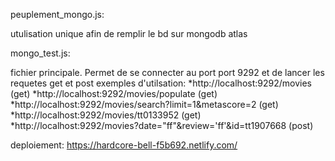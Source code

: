 peuplement_mongo.js:

utulisation unique afin de remplir le bd sur mongodb atlas

mongo_test.js:

fichier principale.
Permet de se connecter au port port 9292 et de lancer les requetes get et post
exemples d'utilsation:
*http://localhost:9292/movies (get)
*http://localhost:9292/movies/populate (get)
*http://localhost:9292/movies/search?limit=1&metascore=2 (get)
*http://localhost:9292/movies/tt0133952 (get)
*http://localhost:9292/movies?date="ff"&review='ff'&id=tt1907668 (post)

deploiement:
https://hardcore-bell-f5b692.netlify.com/
